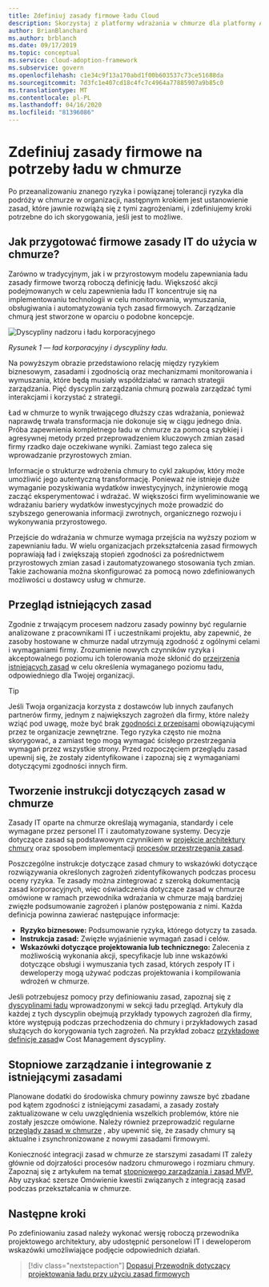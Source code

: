 ```yaml
---
title: Zdefiniuj zasady firmowe ładu Cloud
description: Skorzystaj z platformy wdrażania w chmurze dla platformy Azure, aby dowiedzieć się, jak ustanawiać zasady, które odnoszą się do znanych zagrożeń i tolerancji ryzyka podczas podróży w chmurze.
author: BrianBlanchard
ms.author: brblanch
ms.date: 09/17/2019
ms.topic: conceptual
ms.service: cloud-adoption-framework
ms.subservice: govern
ms.openlocfilehash: c1e34c9f13a170abd1f00b603537c73ce51688da
ms.sourcegitcommit: 7d3fc1e407cd18c4fc7c4964a77885907a9b85c0
ms.translationtype: MT
ms.contentlocale: pl-PL
ms.lasthandoff: 04/16/2020
ms.locfileid: "81396086"
---
```

# <a name="define-corporate-policy-for-cloud-governance"></a>Zdefiniuj zasady firmowe na potrzeby ładu w chmurze

Po przeanalizowaniu znanego ryzyka i powiązanej tolerancji ryzyka dla podróży w chmurze w organizacji, następnym krokiem jest ustanowienie zasad, które jawnie rozwiążą się z tymi zagrożeniami, i zdefiniujemy kroki potrzebne do ich skorygowania, jeśli jest to możliwe.

<!-- markdownlint-disable MD026 -->

## <a name="how-can-corporate-it-policy-become-cloud-ready"></a>Jak przygotować firmowe zasady IT do użycia w chmurze?

Zarówno w tradycyjnym, jak i w przyrostowym modelu zapewniania ładu zasady firmowe tworzą roboczą definicję ładu. Większość akcji podejmowanych w celu zapewnienia ładu IT koncentruje się na implementowaniu technologii w celu monitorowania, wymuszania, obsługiwania i automatyzowania tych zasad firmowych. Zarządzanie chmurą jest stworzone w oparciu o podobne koncepcje.

![Dyscypliny nadzoru i ładu korporacyjnego](../../_images/operational-transformation-govern-highres.png)

*Rysunek 1 — ład korporacyjny i dyscypliny ładu.*

Na powyższym obrazie przedstawiono relację między ryzykiem biznesowym, zasadami i zgodnością oraz mechanizmami monitorowania i wymuszania, które będą musiały współdziałać w ramach strategii zarządzania. Pięć dyscyplin zarządzania chmurą pozwala zarządzać tymi interakcjami i korzystać z strategii.

Ład w chmurze to wynik trwającego dłuższy czas wdrażania, ponieważ naprawdę trwała transformacja nie dokonuje się w ciągu jednego dnia. Próba zapewnienia kompletnego ładu w chmurze za pomocą szybkiej i agresywnej metody przed przeprowadzeniem kluczowych zmian zasad firmy rzadko daje oczekiwane wyniki. Zamiast tego zaleca się wprowadzanie przyrostowych zmian.

Informacje o strukturze wdrożenia chmury to cykl zakupów, który może umożliwić jego autentyczną transformację. Ponieważ nie istnieje duże wymaganie pozyskiwania wydatków inwestycyjnych, inżynierowie mogą zacząć eksperymentować i wdrażać. W większości firm wyeliminowanie we wdrażaniu bariery wydatków inwestycyjnych może prowadzić do szybszego generowania informacji zwrotnych, organicznego rozwoju i wykonywania przyrostowego.

Przejście do wdrażania w chmurze wymaga przejścia na wyższy poziom w zapewnianiu ładu. W wielu organizacjach przekształcenia zasad firmowych poprawiają ład i zwiększają stopień zgodności za pośrednictwem przyrostowych zmian zasad i zautomatyzowanego stosowania tych zmian. Takie zachowania można skonfigurować za pomocą nowo zdefiniowanych możliwości u dostawcy usług w chmurze.

<!-- markdownlint-enable MD026 -->

## <a name="review-existing-policies"></a>Przegląd istniejących zasad

Zgodnie z trwającym procesem nadzoru zasady powinny być regularnie analizowane z pracownikami IT i uczestnikami projektu, aby zapewnić, że zasoby hostowane w chmurze nadal utrzymują zgodność z ogólnymi celami i wymaganiami firmy. Zrozumienie nowych czynników ryzyka i akceptowalnego poziomu ich tolerowania może skłonić do [przejrzenia istniejących zasad](./cloud-policy-review.md) w celu określenia wymaganego poziomu ładu, odpowiedniego dla Twojej organizacji.

> [!TIP]
> Jeśli Twoja organizacja korzysta z dostawców lub innych zaufanych partnerów firmy, jednym z największych zagrożeń dla firmy, które należy wziąć pod uwagę, może być brak [zgodności z przepisami](./regulatory-compliance.md) obowiązującymi przez te organizacje zewnętrzne. Tego ryzyka często nie można skorygować, a zamiast tego mogą wymagać ścisłego przestrzegania wymagań przez wszystkie strony. Przed rozpoczęciem przeglądu zasad upewnij się, że zostały zidentyfikowane i zapoznaj się z wymaganiami dotyczącymi zgodności innych firm.

## <a name="create-cloud-policy-statements"></a>Tworzenie instrukcji dotyczących zasad w chmurze

Zasady IT oparte na chmurze określają wymagania, standardy i cele wymagane przez personel IT i zautomatyzowane systemy. Decyzje dotyczące zasad są podstawowym czynnikiem w [projekcie architektury chmury](./governance-alignment.md) oraz sposobem implementacji [procesów przestrzegania zasad](./processes.md).

Poszczególne instrukcje dotyczące zasad chmury to wskazówki dotyczące rozwiązywania określonych zagrożeń zidentyfikowanych podczas procesu oceny ryzyka. Te zasady można zintegrować z szeroką dokumentacją zasad korporacyjnych, więc oświadczenia dotyczące zasad w chmurze omówione w ramach przewodnika wdrażania w chmurze mają bardziej zwięzłe podsumowanie zagrożeń i planów postępowania z nimi. Każda definicja powinna zawierać następujące informacje:

- **Ryzyko biznesowe:** Podsumowanie ryzyka, którego dotyczy ta zasada.
- **Instrukcja zasad:** Zwięzłe wyjaśnienie wymagań zasad i celów.
- **Wskazówki dotyczące projektowania lub technicznego:** Zalecenia z możliwością wykonania akcji, specyfikacje lub inne wskazówki dotyczące obsługi i wymuszania tych zasad, których zespoły IT i deweloperzy mogą używać podczas projektowania i kompilowania wdrożeń w chmurze.

Jeśli potrzebujesz pomocy przy definiowaniu zasad, zapoznaj się z [dyscyplinami ładu](../governance-disciplines.md) wprowadzonymi w sekcji ładu przegląd. Artykuły dla każdej z tych dyscyplin obejmują przykłady typowych zagrożeń dla firmy, które występują podczas przechodzenia do chmury i przykładowych zasad służących do korygowania tych zagrożeń. Na przykład zobacz [przykładowe definicje zasad](../cost-management/policy-statements.md)w Cost Management dyscypliny.

## <a name="incremental-governance-and-integrating-with-existing-policy"></a>Stopniowe zarządzanie i integrowanie z istniejącymi zasadami

Planowane dodatki do środowiska chmury powinny zawsze być zbadane pod kątem zgodności z istniejącymi zasadami, a zasady zostały zaktualizowane w celu uwzględnienia wszelkich problemów, które nie zostały jeszcze omówione. Należy również przeprowadzić regularne [przeglądy zasad w chmurze](./cloud-policy-review.md) , aby upewnić się, że zasady chmury są aktualne i zsynchronizowane z nowymi zasadami firmowymi.

Konieczność integracji zasad w chmurze ze starszymi zasadami IT zależy głównie od dojrzałości procesów nadzoru chmurowego i rozmiaru chmury. Zapoznaj się z artykułem na temat [stopniowego zarządzania i zasad MVP,](./index.md) Aby uzyskać szersze Omówienie kwestii związanych z integracją zasad podczas przekształcania w chmurze.

## <a name="next-steps"></a>Następne kroki

Po zdefiniowaniu zasad należy wykonać wersję roboczą przewodnika projektowego architektury, aby udostępnić personelowi IT i deweloperom wskazówki umożliwiające podjęcie odpowiednich działań.

> [!div class="nextstepaction"]
> [Dopasuj Przewodnik dotyczący projektowania ładu przy użyciu zasad firmowych](./governance-alignment.md)
